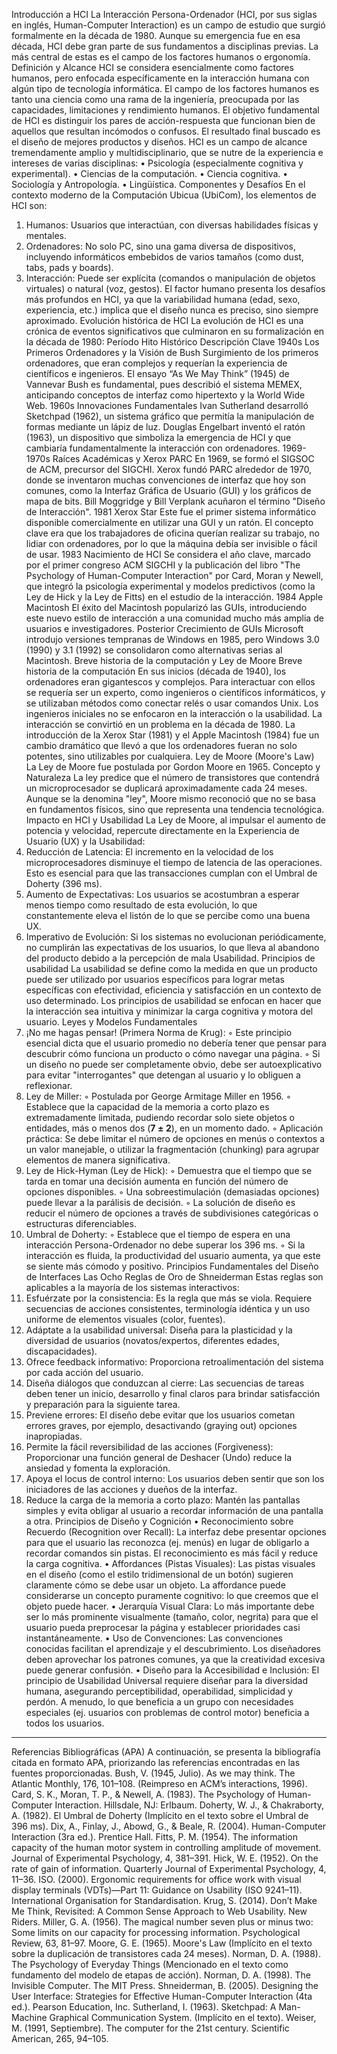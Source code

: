 Introducción a HCI
La Interacción Persona-Ordenador (HCI, por sus siglas en inglés, Human-Computer Interaction) es un campo de estudio que surgió formalmente en la década de 1980. Aunque su emergencia fue en esa década, HCI debe gran parte de sus fundamentos a disciplinas previas. La más central de estas es el campo de los factores humanos o ergonomía.
Definición y Alcance HCI se considera esencialmente como factores humanos, pero enfocada específicamente en la interacción humana con algún tipo de tecnología informática. El campo de los factores humanos es tanto una ciencia como una rama de la ingeniería, preocupada por las capacidades, limitaciones y rendimiento humanos.
El objetivo fundamental de HCI es distinguir los pares de acción-respuesta que funcionan bien de aquellos que resultan incómodos o confusos. El resultado final buscado es el diseño de mejores productos y diseños.
HCI es un campo de alcance tremendamente amplio y multidisciplinario, que se nutre de la experiencia e intereses de varias disciplinas:
• Psicología (especialmente cognitiva y experimental).
• Ciencias de la computación.
• Ciencia cognitiva.
• Sociología y Antropología.
• Lingüística.
Componentes y Desafíos En el contexto moderno de la Computación Ubicua (UbiCom), los elementos de HCI son:
1. Humanos: Usuarios que interactúan, con diversas habilidades físicas y mentales.
2. Ordenadores: No solo PC, sino una gama diversa de dispositivos, incluyendo informáticos embebidos de varios tamaños (como dust, tabs, pads y boards).
3. Interacción: Puede ser explícita (comandos o manipulación de objetos virtuales) o natural (voz, gestos).
El factor humano presenta los desafíos más profundos en HCI, ya que la variabilidad humana (edad, sexo, experiencia, etc.) implica que el diseño nunca es preciso, sino siempre aproximado.
Evolución histórica de HCI
La evolución de HCI es una crónica de eventos significativos que culminaron en su formalización en la década de 1980:
Período
Hito Histórico
Descripción Clave
1940s
Los Primeros Ordenadores y la Visión de Bush
Surgimiento de los primeros ordenadores, que eran complejos y requerían la experiencia de científicos e ingenieros. El ensayo “As We May Think” (1945) de Vannevar Bush es fundamental, pues describió el sistema MEMEX, anticipando conceptos de interfaz como hipertexto y la World Wide Web.
1960s
Innovaciones Fundamentales
Ivan Sutherland desarrolló Sketchpad (1962), un sistema gráfico que permitía la manipulación de formas mediante un lápiz de luz. Douglas Engelbart inventó el ratón (1963), un dispositivo que simboliza la emergencia de HCI y que cambiaría fundamentalmente la interacción con ordenadores.
1969-1970s
Raíces Académicas y Xerox PARC
En 1969, se formó el SIGSOC de ACM, precursor del SIGCHI. Xerox fundó PARC alrededor de 1970, donde se inventaron muchas convenciones de interfaz que hoy son comunes, como la Interfaz Gráfica de Usuario (GUI) y los gráficos de mapa de bits. Bill Moggridge y Bill Verplank acuñaron el término "Diseño de Interacción".
1981
Xerox Star
Este fue el primer sistema informático disponible comercialmente en utilizar una GUI y un ratón. El concepto clave era que los trabajadores de oficina querían realizar su trabajo, no lidiar con ordenadores, por lo que la máquina debía ser invisible o fácil de usar.
1983
Nacimiento de HCI
Se considera el año clave, marcado por el primer congreso ACM SIGCHI y la publicación del libro "The Psychology of Human-Computer Interaction" por Card, Moran y Newell, que integró la psicología experimental y modelos predictivos (como la Ley de Hick y la Ley de Fitts) en el estudio de la interacción.
1984
Apple Macintosh
El éxito del Macintosh popularizó las GUIs, introduciendo este nuevo estilo de interacción a una comunidad mucho más amplia de usuarios e investigadores.
Posterior
Crecimiento de GUIs
Microsoft introdujo versiones tempranas de Windows en 1985, pero Windows 3.0 (1990) y 3.1 (1992) se consolidaron como alternativas serias al Macintosh.
Breve historia de la computación y Ley de Moore
Breve historia de la computación
En sus inicios (década de 1940), los ordenadores eran gigantescos y complejos. Para interactuar con ellos se requería ser un experto, como ingenieros o científicos informáticos, y se utilizaban métodos como conectar relés o usar comandos Unix. Los ingenieros iniciales no se enfocaron en la interacción o la usabilidad.
La interacción se convirtió en un problema en la década de 1980. La introducción de la Xerox Star (1981) y el Apple Macintosh (1984) fue un cambio dramático que llevó a que los ordenadores fueran no solo potentes, sino utilizables por cualquiera.
Ley de Moore (Moore's Law)
La Ley de Moore fue postulada por Gordon Moore en 1965.
Concepto y Naturaleza La ley predice que el número de transistores que contendrá un microprocesador se duplicará aproximadamente cada 24 meses. Aunque se la denomina "ley", Moore mismo reconoció que no se basa en fundamentos físicos, sino que representa una tendencia tecnológica.
Impacto en HCI y Usabilidad La Ley de Moore, al impulsar el aumento de potencia y velocidad, repercute directamente en la Experiencia de Usuario (UX) y la Usabilidad:
1. Reducción de Latencia: El incremento en la velocidad de los microprocesadores disminuye el tiempo de latencia de las operaciones. Esto es esencial para que las transacciones cumplan con el Umbral de Doherty (396 ms).
2. Aumento de Expectativas: Los usuarios se acostumbran a esperar menos tiempo como resultado de esta evolución, lo que constantemente eleva el listón de lo que se percibe como una buena UX.
3. Imperativo de Evolución: Si los sistemas no evolucionan periódicamente, no cumplirán las expectativas de los usuarios, lo que lleva al abandono del producto debido a la percepción de mala Usabilidad.
Principios de usabilidad
La usabilidad se define como la medida en que un producto puede ser utilizado por usuarios específicos para lograr metas específicas con efectividad, eficiencia y satisfacción en un contexto de uso determinado.
Los principios de usabilidad se enfocan en hacer que la interacción sea intuitiva y minimizar la carga cognitiva y motora del usuario.
Leyes y Modelos Fundamentales
1. ¡No me hagas pensar! (Primera Norma de Krug):
    ◦ Este principio esencial dicta que el usuario promedio no debería tener que pensar para descubrir cómo funciona un producto o cómo navegar una página.
    ◦ Si un diseño no puede ser completamente obvio, debe ser autoexplicativo para evitar "interrogantes" que detengan al usuario y lo obliguen a reflexionar.
2. Ley de Miller:
    ◦ Postulada por George Armitage Miller en 1956.
    ◦ Establece que la capacidad de la memoria a corto plazo es extremadamente limitada, pudiendo recordar solo siete objetos o entidades, más o menos dos ($\mathbf{7 \pm 2}$), en un momento dado.
    ◦ Aplicación práctica: Se debe limitar el número de opciones en menús o contextos a un valor manejable, o utilizar la fragmentación (chunking) para agrupar elementos de manera significativa.
3. Ley de Hick-Hyman (Ley de Hick):
    ◦ Demuestra que el tiempo que se tarda en tomar una decisión aumenta en función del número de opciones disponibles.
    ◦ Una sobreestimulación (demasiadas opciones) puede llevar a la parálisis de decisión.
    ◦ La solución de diseño es reducir el número de opciones a través de subdivisiones categóricas o estructuras diferenciables.
4. Umbral de Doherty:
    ◦ Establece que el tiempo de espera en una interacción Persona-Ordenador no debe superar los 396 ms.
    ◦ Si la interacción es fluida, la productividad del usuario aumenta, ya que este se siente más cómodo y positivo.
Principios Fundamentales del Diseño de Interfaces
Las Ocho Reglas de Oro de Shneiderman Estas reglas son aplicables a la mayoría de los sistemas interactivos:
1. Esfuérzate por la consistencia: Es la regla que más se viola. Requiere secuencias de acciones consistentes, terminología idéntica y un uso uniforme de elementos visuales (color, fuentes).
2. Adáptate a la usabilidad universal: Diseña para la plasticidad y la diversidad de usuarios (novatos/expertos, diferentes edades, discapacidades).
3. Ofrece feedback informativo: Proporciona retroalimentación del sistema por cada acción del usuario.
4. Diseña diálogos que conduzcan al cierre: Las secuencias de tareas deben tener un inicio, desarrollo y final claros para brindar satisfacción y preparación para la siguiente tarea.
5. Previene errores: El diseño debe evitar que los usuarios cometan errores graves, por ejemplo, desactivando (graying out) opciones inapropiadas.
6. Permite la fácil reversibilidad de las acciones (Forgiveness): Proporcionar una función general de Deshacer (Undo) reduce la ansiedad y fomenta la exploración.
7. Apoya el locus de control interno: Los usuarios deben sentir que son los iniciadores de las acciones y dueños de la interfaz.
8. Reduce la carga de la memoria a corto plazo: Mantén las pantallas simples y evita obligar al usuario a recordar información de una pantalla a otra.
Principios de Diseño y Cognición
• Reconocimiento sobre Recuerdo (Recognition over Recall): La interfaz debe presentar opciones para que el usuario las reconozca (ej. menús) en lugar de obligarlo a recordar comandos sin pistas. El reconocimiento es más fácil y reduce la carga cognitiva.
• Affordances (Pistas Visuales): Las pistas visuales en el diseño (como el estilo tridimensional de un botón) sugieren claramente cómo se debe usar un objeto. La affordance puede considerarse un concepto puramente cognitivo: lo que creemos que el objeto puede hacer.
• Jerarquía Visual Clara: Lo más importante debe ser lo más prominente visualmente (tamaño, color, negrita) para que el usuario pueda preprocesar la página y establecer prioridades casi instantáneamente.
• Uso de Convenciones: Las convenciones conocidas facilitan el aprendizaje y el descubrimiento. Los diseñadores deben aprovechar los patrones comunes, ya que la creatividad excesiva puede generar confusión.
• Diseño para la Accesibilidad e Inclusión: El principio de Usabilidad Universal requiere diseñar para la diversidad humana, asegurando perceptibilidad, operabilidad, simplicidad y perdón. A menudo, lo que beneficia a un grupo con necesidades especiales (ej. usuarios con problemas de control motor) beneficia a todos los usuarios.

--------------------------------------------------------------------------------
Referencias Bibliográficas (APA)
A continuación, se presenta la bibliografía citada en formato APA, priorizando las referencias encontradas en las fuentes proporcionadas.
Bush, V. (1945, Julio). As we may think. The Atlantic Monthly, 176, 101–108. (Reimpreso en ACM’s interactions, 1996).
Card, S. K., Moran, T. P., & Newell, A. (1983). The Psychology of Human-Computer Interaction. Hillsdale, NJ: Erlbaum.
Doherty, W. J., & Chakraborty, A. (1982). El Umbral de Doherty (Implícito en el texto sobre el Umbral de 396 ms).
Dix, A., Finlay, J., Abowd, G., & Beale, R. (2004). Human-Computer Interaction (3ra ed.). Prentice Hall.
Fitts, P. M. (1954). The information capacity of the human motor system in controlling amplitude of movement. Journal of Experimental Psychology, 4, 381–391.
Hick, W. E. (1952). On the rate of gain of information. Quarterly Journal of Experimental Psychology, 4, 11–36.
ISO. (2000). Ergonomic requirements for office work with visual display terminals (VDTs)—Part 11: Guidance on Usability (ISO 9241–11). International Organisation for Standardisation.
Krug, S. (2014). Don’t Make Me Think, Revisited: A Common Sense Approach to Web Usability. New Riders.
Miller, G. A. (1956). The magical number seven plus or minus two: Some limits on our capacity for processing information. Psychological Review, 63, 81–97.
Moore, G. E. (1965). Moore's Law (Implícito en el texto sobre la duplicación de transistores cada 24 meses).
Norman, D. A. (1988). The Psychology of Everyday Things (Mencionado en el texto como fundamento del modelo de etapas de acción).
Norman, D. A. (1998). The Invisible Computer. The MIT Press.
Shneiderman, B. (2005). Designing the User Interface: Strategies for Effective Human-Computer Interaction (4ta ed.). Pearson Education, Inc.
Sutherland, I. (1963). Sketchpad: A Man-Machine Graphical Communication System. (Implícito en el texto).
Weiser, M. (1991, Septiembre). The computer for the 21st century. Scientific American, 265, 94–105.